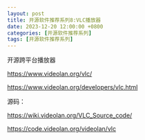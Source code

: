 ```yaml
---
layout: post
title: 开源软件推荐系列8:VLC播放器
date: 2023-12-20 12:00:00 +0800
categories: [开源软件推荐系列]
tags: [开源软件推荐系列]
---
```

开源跨平台播放器

<https://www.videolan.org/vlc/>

<https://www.videolan.org/developers/vlc.html>

源码：

<https://wiki.videolan.org/VLC_Source_code/>

<https://code.videolan.org/videolan/vlc>